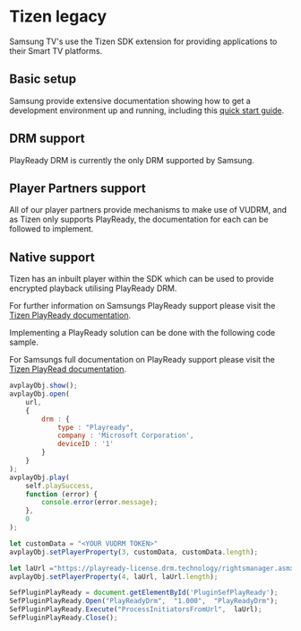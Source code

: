 # Tizen legacy

Samsung TV's use the Tizen SDK extension for providing applications to their Smart TV platforms.

## Basic setup

Samsung provide extensive documentation showing how to get a development environment up and running, including this [quick start guide](https://developer.samsung.com/tv/develop/getting-started/quick-start-guide).

## DRM support

PlayReady DRM is currently the only DRM supported by Samsung.

## Player Partners support

All of our player partners provide mechanisms to make use of VUDRM, and as Tizen only supports PlayReady, the documentation for each can be followed to implement.  

## Native support

Tizen has an inbuilt player within the SDK which can be used to provide encrypted playback utilising PlayReady DRM.

For further information on Samsungs PlayReady support please visit the [Tizen PlayReady documentation](https://developer.samsung.com/tv/develop/legacy-platform-library/tut00064/index).

Implementing a PlayReady solution can be done with the following code sample.

For Samsungs full documentation on PlayReady support please visit the [Tizen PlayRead documentation](https://developer.samsung.com/tv/develop/legacy-platform-library/tut00064/index).

```javascript
avplayObj.show();
avplayObj.open(
    url,
    {
        drm : {
            type : "Playready",
            company : 'Microsoft Corporation',
            deviceID : '1'
        }
    }
);
avplayObj.play(
    self.playSuccess,
    function (error) {
        console.error(error.message);
    },
    0
);

let customData = "<YOUR VUDRM TOKEN>"
avplayObj.setPlayerProperty(3, customData, customData.length);

let laUrl ="https://playready-license.drm.technology/rightsmanager.asmx";
avplayObj.setPlayerProperty(4, laUrl, laUrl.length);

SefPluginPlayReady = document.getElementById('PluginSefPlayReady');
SefPluginPlayReady.Open("PlayReadyDrm",  "1.000",  "PlayReadyDrm");
SefPluginPlayReady.Execute("ProcessInitiatorsFromUrl",  laUrl);
SefPluginPlayReady.Close();
```

